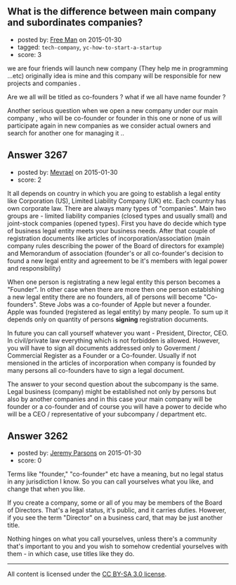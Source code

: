 ## What is the difference between main company and subordinates companies?

- posted by: [Free Man](https://stackexchange.com/users/3201305/free-man) on 2015-01-30
- tagged: `tech-company`, `yc-how-to-start-a-startup`
- score: 3

<p>we are four friends will launch new company (They help me in programming ...etc) originally idea is mine and this company will be responsible for new projects and companies .</p>

<p>Are we all will be titled as co-founders ? what if we all have name founder ?</p>

<p>Another serious question when we open a new company under our main company , who will be co-founder or founder in this one or none of us will participate again in new companies as we consider actual owners and search for another one for managing it .. </p>



## Answer 3267

- posted by: [Mevrael](https://stackexchange.com/users/4703540/mevrael) on 2015-01-30
- score: 2

<p>It all depends on country in which you are going to establish a legal entity like Corporation (US), Limited Liability Company (UK) etc. Each country has own corporate law. There are always many types of "companies". Main two groups are - limited liability companies (closed types and usually small) and joint-stock companies (opened types). First you have do decide which type of business legal entity meets your business needs. After that couple of registration documents like articles of incorporation/association (main company rules describing the power of the Board of directors for example) and Memorandum of association (founder's or all co-founder's decision to found a new legal entity and agreement to be it's members with legal power and responsibility)</p>

<p>When one person is registrating a new legal entity this person becomes a "Founder". In other case when there are more then one person establshing a new legal entity there are no founders, all of persons will become "Co-founders". Steve Jobs was a co-founder of Apple but never a founder. Apple was founded (registered as legal entity) by many people. To sum up it depends only on quantity of persons <strong>signing</strong> registration documents.</p>

<p>In future you can call yourself whatever you want - President, Director, CEO. In civil/private law everything which is not forbidden is allowed. However, you will have to sign all documents addressed only to Goverment / Commercial Register as a Founder or a Co-founder. Usually if not mensioned in the articles of incorporation when company is founded by many persons all co-founders have to sign a legal document.</p>

<p>The answer to your second question about the subcompany is the same. Legal business (company) might be established not only by persons but also by another companies and in this case your main company will be founder or a co-founder and of course you will have a power to decide who will be a CEO / representative of your subcompany / department etc.</p>



## Answer 3262

- posted by: [Jeremy Parsons](https://stackexchange.com/users/497810/jeremy-parsons) on 2015-01-30
- score: 0

<p>Terms like "founder," "co-founder" etc have a meaning, but no legal status in any jurisdiction I know. So you can call yourselves what you like, and change that when you like.</p>

<p>If you create a company, some or all of you may be members of the Board of Directors. That's a legal status, it's public, and it carries duties. However, if you see the term "Director" on a business card, that may be just another title.</p>

<p>Nothing hinges on what you call yourselves, unless there's a community that's important to you and you wish to somehow credential yourselves with them - in which case, use titles like they do.</p>




---

All content is licensed under the [CC BY-SA 3.0 license](https://creativecommons.org/licenses/by-sa/3.0/).
